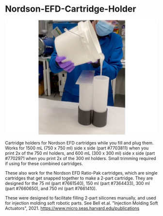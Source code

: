 # Nordson-EFD-Cartridge-Holder

![alt text](https://github.com/vaiomike/Nordson-EFD-Cartridge-Holder/blob/main/Nordson%2BEFD%2BCartridge%2BHolder%2B-%2B2K%2C%2BRatio-Pak%2C%2Band%2BSide%2Bx%2BSide%2BTwo-Component%2BCartridges/images/Cartridge_Holder.png?raw=true)


Cartridge holders for Nordson EFD cartridges while you fill and plug them. Works for 1500 mL (750 x 750 ml) side x side (part #7703811) when you print 2x of the 750 ml holders, and 600 mL (300 x 300 ml) side x side (part #7702971 when you print 2x of the 300 ml holders. Small trimming required if using for these combined cartridges. 

These also work for the Nordson EFD Ratio-Pak cartridges, which are single cartridges that get snapped together to make a 2-part cartridge. They are designed for the 75 ml (part #7661540), 150 ml (part #7364433), 300 ml (part #7660650), and 750 ml (part #7661410). 

These were designed to facilitate filling 2-part silicones manually, and used for injection molding soft robotic parts. See Bell et.al. "Injection Molding Soft Actuators", 2021. https://www.micro.seas.harvard.edu/publications
